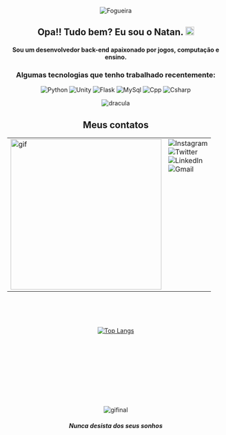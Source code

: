 <center>

![Fogueira](https://user-images.githubusercontent.com/74038190/213866269-5d00981c-7c98-46d7-8a8e-16f462f15227.gif)

## Opa!! Tudo bem? Eu sou o **Natan**. <img src="https://user-images.githubusercontent.com/74038190/214644152-52f47eb3-5e31-4f47-8758-05c9468d5596.gif" alt="Wave" width="20">

#### Sou um desenvolvedor back-end apaixonado por jogos, computação e ensino.

### **Algumas tecnologias que tenho trabalhado recentemente:**

![Python](https://img.shields.io/badge/Python-3776AB?style=for-the-badge&logo=python&logoColor=white)
![Unity](https://img.shields.io/badge/unity-%23000000.svg?style=for-the-badge&logo=unity&logoColor=white)
![Flask](https://img.shields.io/badge/Flask-000000?style=for-the-badge&logo=flask&logoColor=white)
![MySql](https://img.shields.io/badge/mysql-4479A1.svg?style=for-the-badge&logo=mysql&logoColor=white)
![Cpp](https://img.shields.io/badge/C%2B%2B-00599C?style=for-the-badge&logo=c%2B%2B&logoColor=white)
![Csharp](https://img.shields.io/badge/C%23-239120?style=for-the-badge&logo=c-sharp&logoColor=white)

![dracula](https://github-readme-stats.vercel.app/api?username=DevNataneto&show_icons=true&theme=dracula&locale=pt-br)

## Meus contatos

<table style="margin: 0 auto;">
  <tr>
    <td><img src="https://media0.giphy.com/media/zhYSVCirREeIZtONCI/giphy.gif" alt="gif" width="350" height="350"></td>
    <td style="vertical-align: top;">
      <img src="https://img.shields.io/badge/Instagram-E4405F?style=for-the-badge&logo=instagram&logoColor=white" alt="Instagram"><br>
      <img src="https://img.shields.io/badge/X-000000?style=for-the-badge&logo=x&logoColor=white" alt="Twitter"><br>
      <img src="https://img.shields.io/badge/LinkedIn-0077B5?style=for-the-badge&logo=linkedin&logoColor=white" alt="LinkedIn"><br>
      <img src="https://img.shields.io/badge/Gmail-D14836?style=for-the-badge&logo=gmail&logoColor=white" alt="Gmail">
    </td>
  </tr>
</table>

<br><br>
<br><br>
[![Top Langs](https://github-readme-stats.vercel.app/api/top-langs/?username=DevNataneto&layout=donut&locale=pt-br)](https://github.com/anuraghazra/github-readme-stats)
<br><br>
<br><br>
<br><br>
<br><br>
<br><br>

![gifinal](https://user-images.githubusercontent.com/74038190/212284158-e840e285-664b-44d7-b79b-e264b5e54825.gif)
#### *Nunca desista dos seus sonhos*

</center>
